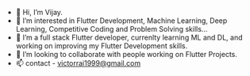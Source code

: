 - 👋 Hi, I’m Vijay.
- 👀 I’m interested in Flutter Development, Machine Learning, Deep Learning, Competitive Coding and Problem Solving skills...
- 🌱 I’m a full stack Flutter developer, currenlty learning ML and DL, and working on improving my Flutter Development skills.  
- 💞️ I’m looking to collaborate with people working on Flutter Projects.
- 📫 contact - victorrai1999@gmail.com

<!---
vijayraikar1999/vijayraikar1999 is a ✨ special ✨ repository because its `README.md` (this file) appears on your GitHub profile.
You can click the Preview link to take a look at your changes.
--->
